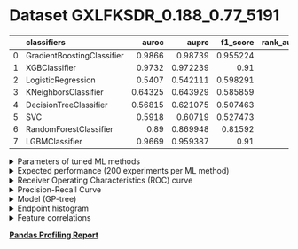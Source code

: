 # Dataset GXLFKSDR_0.188_0.77_5191

|    | classifiers                |   auroc |    auprc |   f1_score |   rank_auroc |   rank_auprc |   rank_f1 |
|---:|:---------------------------|--------:|---------:|-----------:|-------------:|-------------:|----------:|
|  0 | GradientBoostingClassifier | 0.9866  | 0.98739  |   0.955224 |            1 |            1 |         1 |
|  1 | XGBClassifier              | 0.9732  | 0.972239 |   0.91     |            2 |            2 |         2 |
|  2 | LogisticRegression         | 0.5407  | 0.542111 |   0.598291 |            8 |            8 |         5 |
|  3 | KNeighborsClassifier       | 0.64325 | 0.643929 |   0.585859 |            5 |            5 |         6 |
|  4 | DecisionTreeClassifier     | 0.56815 | 0.621075 |   0.507463 |            7 |            6 |         8 |
|  5 | SVC                        | 0.5918  | 0.60719  |   0.527473 |            6 |            7 |         7 |
|  6 | RandomForestClassifier     | 0.89    | 0.869948 |   0.81592  |            4 |            4 |         4 |
|  7 | LGBMClassifier             | 0.9669  | 0.959387 |   0.91     |            3 |            3 |         2 |


<details>
<summary>Parameters of tuned ML methods</summary>


```
GradientBoostingClassifier(ccp_alpha=0.0, criterion='friedman_mse', init=None,
                           learning_rate=0.48032974115967586, loss='deviance',
                           max_depth=8, max_features=None, max_leaf_nodes=None,
                           min_impurity_decrease=0.0, min_impurity_split=None,
                           min_samples_leaf=10, min_samples_split=2,
                           min_weight_fraction_leaf=0.0, n_estimators=100,
                           n_iter_no_change=17, presort='deprecated',
                           random_state=5191, subsample=1.0, tol=1e-07,
                           validation_fraction=0.03, verbose=0,
                           warm_start=False)
XGBClassifier(alpha=0.0007869442389502372, base_score=0.5, booster='dart',
              colsample_bylevel=1, colsample_bynode=1, colsample_bytree=1,
              eta=0.6850175130011922, eval_metric='logloss', gamma=0.0,
              gpu_id=-1, importance_type='gain', interaction_constraints=None,
              learning_rate=0.685017526, max_delta_step=0, max_depth=5,
              min_child_weight=1, missing=nan, monotone_constraints=None,
              n_estimators=94, n_jobs=0, num_parallel_tree=1,
              objective='binary:logistic', random_state=5191,
              reg_alpha=0.000786944234, reg_lambda=22.310615753774773,
              scale_pos_weight=1, subsample=1, tree_method=None,
              validate_parameters=False, verbosity=None)
LogisticRegression(C=44.10012251965829, class_weight=None, dual=True,
                   fit_intercept=True, intercept_scaling=1, l1_ratio=None,
                   max_iter=100, multi_class='auto', n_jobs=None, penalty='l2',
                   random_state=5191, solver='liblinear', tol=0.0001, verbose=0,
                   warm_start=False)
KNeighborsClassifier(algorithm='auto', leaf_size=30, metric='euclidean',
                     metric_params=None, n_jobs=None, n_neighbors=8, p=5,
                     weights='distance')
DecisionTreeClassifier(ccp_alpha=0.0, class_weight=None, criterion='entropy',
                       max_depth=10, max_features='auto', max_leaf_nodes=None,
                       min_impurity_decrease=0.0, min_impurity_split=None,
                       min_samples_leaf=7, min_samples_split=12,
                       min_weight_fraction_leaf=0.0, presort='deprecated',
                       random_state=5191, splitter='best')
SVC(C=0.5616232751521862, break_ties=False, cache_size=200,
    class_weight='balanced', coef0=7.1000000000000005,
    decision_function_shape='ovr', degree=4, gamma='auto', kernel='rbf',
    max_iter=-1, probability=True, random_state=5191, shrinking=True,
    tol=0.00016606239335696557, verbose=False)
RandomForestClassifier(bootstrap=True, ccp_alpha=0.0, class_weight=None,
                       criterion='entropy', max_depth=10, max_features=None,
                       max_leaf_nodes=None, max_samples=None,
                       min_impurity_decrease=0.0, min_impurity_split=None,
                       min_samples_leaf=2, min_samples_split=4,
                       min_weight_fraction_leaf=0.0, n_estimators=52,
                       n_jobs=None, oob_score=False, random_state=5191,
                       verbose=0, warm_start=False)
LGBMClassifier(boosting_type='gbdt', class_weight=None, colsample_bytree=1.0,
               importance_type='split', learning_rate=0.1, max_depth=10,
               metric='binary_logloss', min_child_samples=20,
               min_child_weight=0.001, min_split_gain=0.0, n_estimators=94,
               n_jobs=-1, num_leaves=109, objective='binary', random_state=5191,
               reg_alpha=0.0, reg_lambda=0.0, silent=True, subsample=1.0,
               subsample_for_bin=200000, subsample_freq=0)
```

</details>

<details>
<summary>Expected performance (200 experiments per ML method)</summary>
<img src='GXLFKSDR_0.188_0.77_5191-box.svg' width=40% />
</details>

<details>
<summary>Receiver Operating Characteristics (ROC) curve</summary>
<img src='GXLFKSDR_0.188_0.77_5191-roc.svg' width=40% />
</details>

<details>
<summary>Precision-Recall Curve</summary>
<img src='GXLFKSDR_0.188_0.77_5191-prc.svg' width=40% />
</details>

<details>
<summary>Model (GP-tree)</summary>
<img src='GXLFKSDR_0.188_0.77_5191-model.svg' height=10% />
</details>

<details>
<summary>Endpoint histogram</summary>
<img src='GXLFKSDR_0.188_0.77_5191-endpoint.svg' width=40% />
</details>

<details>
<summary>Feature correlations</summary>
<img src='GXLFKSDR_0.188_0.77_5191-corr.svg' width=40% />
</details>

[**Pandas Profiling Report**](https://github.io/athril/digen-test/docs/profile/GXLFKSDR_0.188_0.77_5191.html)